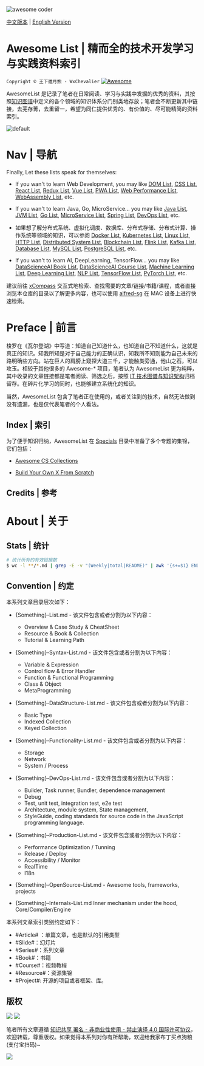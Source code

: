 ![awesome coder](https://user-images.githubusercontent.com/5803001/43364904-59f5bda6-9356-11e8-9ab3-ae073d08bb9e.png)

[中文版本](./README.md) | [English Version](./README-en.md)

# Awesome List | 精而全的技术开发学习与实践资料索引

`Copyright © 王下邀月熊 - WxChevalier` [![Awesome](https://parg.co/UvS)](https://github.com/wxyyxc1992/Awesome-Lists)

AwesomeList 是记录了笔者在日常阅读、学习与实践中发掘的优秀的资料，其按照[知识图谱](https://wxyyxc1992.github.io/home/#/perspective)中定义的各个领域的知识体系分门别类地存放；笔者会不断更新其中链接，去芜存菁，去重留一，希望为同仁提供优秀的、有价值的、尽可能精简的资料索引。

![default](https://user-images.githubusercontent.com/5803001/47262684-025c2e00-d522-11e8-8c82-4a5afcf428d1.png)

# Nav | 导航

Finally, Let these lists speak for themselves:

- If you wan't to learn Web Development, you may like [DOM List](./Web/Syntax/DOM/DOM-List.md), [CSS List](./Web/Syntax/CSS/CSS-List.md), [React List](./Web/Framework/React/React-List.md), [Redux List](./Web/Framework/Redux/Redux-List.md), [Vue List](./Web/Framework/Vue/Vue-List.md), [PWA List](./Web/Tuning/PWA/Web-PWA-List.md), [Web Performance List](./Web/Tuning/Performance/Web-Performance-List.md), [WebAssembly List](), etc.

- If you wan't to learn Java, Go, MicroService... you may like [Java List](./Web/Syntax/DOM/DOM-List.md), [JVM List](./ProgrammingLanguage/Java/JVM/JVM-List.md), [Go List](./ProgrammingLanguage/Go/Go-List.md), [MicroService List](./Backend/MicroService/MicroService-List.md), [Spring List](./Backend/WebFramework/Java/Spring/Spring-List.md), [DevOps List](./Backend/DevOps/DevOps-List.md), etc.

- 如果想了解分布式系统、虚拟化调度、数据库、分布式存储、分布式计算、操作系统等领域的知识，可以参阅 [Docker List](./Infrastructure/Virtualization/Container/Docker/Docker-List.md), [Kubernetes List](./Infrastructure/Virtualization/Orchestration/Kubernetes/Kubernetes-List.md), [Linux List](./Infrastructure/OS/Linux/Linux-List.md), [HTTP List](./Infrastructure/Network/HTTP/HTTP-List.md), [Distributed System List](./Infrastructure/DistributedSystem/DistributedSystem-List.md), [Blockchain List](./Infrastructure/DistributedSystem/Blockchain/Blockchain-List.md), [Flink List](./Infrastructure/DistributedComputing/Streaming/Flink/Flink-List.md), [Kafka List](./Infrastructure/DistributedComputing/MOM/Kafka-List.md), [Database List](./Infrastructure/Database/Database-List.md), [MySQL List](./Infrastructure/Database/RDB/MySQL/MySQL-List.md), [PostgreSQL List](./Infrastructure/Database/RDB/PostgreSQL/PostgreSQL-List.md), etc.

- If you wan't to learn AI, DeepLearning, TensorFlow... you may like [DataScienceAI Book List](./DataScienceAI/DataScienceAI-Book-List.md), [DataScienceAI Course List](./DataScienceAI/DataScienceAI-Course-List.md), [Machine Learning List](./DataScienceAI/MachineLearning/MachineLearning-List.md), [Deep Learning List](./DataScienceAI/DeepLearning/DeepLearning-List.md), [NLP List](./DataScienceAI/NLP/NLP-List.md), [TensorFlow List](./DataScienceAI/Toolkit/TensorFlow/TensorFlow-List.md), [PyTorch List](./DataScienceAI/Toolkit/PyTorch/PyTorch-List.md), etc.

建议前往 [xCompass](https://wxyyxc1992.github.io/home/#/search) 交互式地检索、查找需要的文章/链接/书籍/课程，或者直接浏览本仓库的目录以了解更多内容，也可以使用 [alfred-sg](https://github.com/wxyyxc1992/xCompass/tree/master/soogle/alfred-sg) 在 MAC 设备上进行快速检索。

# Preface | 前言

梭罗在《瓦尔登湖》中写道：知道自己知道什么，也知道自己不知道什么，这就是真正的知识。知我所知是对于自己能力的正确认识，知我所不知则能为自己未来的路明确些方向。站在巨人的肩膀上窥探大道三千，才能触类旁通，他山之石，可以攻玉。相较于其他很多的 Awesome-\* 项目，笔者认为 AwesomeList 更为纯粹，其中收录的文章链接都是笔者阅读、筛选之后，按照 [IT 技术图谱与知识架构](https://parg.co/UHY)归档留存。在碎片化学习的同时，也能够建立系统化的知识。

当然，AwesomeList 包含了笔者正在使用的，或者关注到的技术，自然无法做到没有遗漏，也是仅代表笔者的个人看法。

## Index | 索引

为了便于知识归纳，AwesomeList 在 [Specials](./Specials) 目录中准备了多个专题的集锦，它们包括：

- [Awesome CS Collections](./Specials/Awesome-CS-Collections.md)

- [Build Your Own X From Scratch](./Specials/Build-Your-Own-X-From-Scratch.md)

## Credits | 参考

# About | 关于

## Stats | 统计

```sh
# 统计所有的有效链接数
$ wc -l **/*.md | grep -E -v "(Weekly|total|README)" | awk '{s+=$1} END {printf "%.0f", s}'
```

## Convention | 约定

本系列文章目录层次如下：

- {Something}-List.md - 该文件包含或者分割为以下内容：

  - Overview & Case Study & CheatSheet
  - Resource & Book & Collection
  - Tutorial & Learning Path

- {Something}-Syntax-List.md - 该文件包含或者分割为以下内容：

  - Variable & Expression
  - Control flow & Error Handler
  - Function & Functional Programming
  - Class & Object
  - MetaProgramming

- {Something}-DataStructure-List.md - 该文件包含或者分割为以下内容：

  - Basic Type
  - Indexed Collection
  - Keyed Collection

- {Something}-Functionality-List.md - 该文件包含或者分割为以下内容：

  - Storage
  - Network
  - System / Process

- {Something}-DevOps-List.md - 该文件包含或者分割为以下内容：

  - Builder, Task runner, Bundler, dependence management
  - Debug
  - Test, unit test, integration test, e2e test
  - Architecture, module system, State management,
  - StyleGuide, coding standards for source code in the JavaScript programming language.

- {Something}-Production-List.md - 该文件包含或者分割为以下内容：

  - Performance Optimization / Tunning
  - Release / Deploy
  - Accessibility / Monitor
  - RealTime
  - I18n

- {Something}-OpenSource-List.md - Awesome tools, frameworks, projects

- {Something}-Internals-List.md Inner mechanism under the hood, Core/Compiler/Engine

本系列文章索引类别约定如下：

- #Article# ：单篇文章，也是默认的引用类型
- #Slide#：幻灯片
- #Series#：系列文章
- #Book#：书籍
- #Course#：视频教程
- #Resource#：资源集锦
- #Project#: 开源的项目或者框架、库。

## 版权

![](https://parg.co/bDY) ![](https://parg.co/bDm)

笔者所有文章遵循 [知识共享 署名 - 非商业性使用 - 禁止演绎 4.0 国际许可协议](https://creativecommons.org/licenses/by-nc-nd/4.0/deed.zh)，欢迎转载，尊重版权。如果觉得本系列对你有所帮助，欢迎给我家布丁买点狗粮(支付宝扫码)~

![](https://github.com/wxyyxc1992/OSS/blob/master/2017/8/1/Buding.jpg?raw=true)
